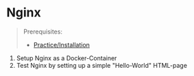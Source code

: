 # Nginx

> Prerequisites:
>
> - [Practice/Installation](./1-installation.md)

1. Setup Nginx as a Docker-Container
2. Test Nginx by setting up a simple "Hello-World" HTML-page